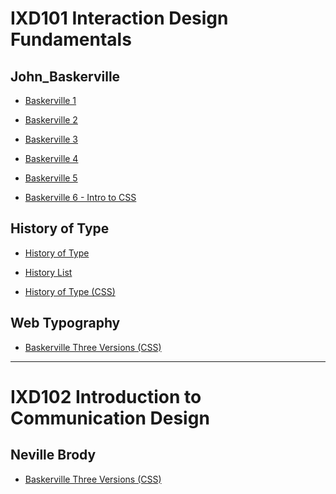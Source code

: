 IXD101 Interaction Design Fundamentals 
======================================

John_Baskerville
-----------------

- [Baskerville 1](https://cwallen199.github.io/John_baskerville/john-baskerville1.html)

- [Baskerville 2](https://cwallen199.github.io/John_baskerville/john-baskerville2.html)

- [Baskerville 3](https://cwallen199.github.io/John_baskerville/john-baskerville3.html)

- [Baskerville 4](https://cwallen199.github.io/John_baskerville/john-baskerville4.html)

- [Baskerville 5](https://cwallen199.github.io/John_baskerville/john-baskerville5.html)

- [Baskerville 6 - Intro to CSS](https://cwallen199.github.io/John_baskerville/john-baskerville6.html)

History of Type
-------------------

- [History of Type](https://cwallen199.github.io/John_baskerville/The_History_of_Type.html)

- [History List](https://cwallen199.github.io/John_baskerville/history_list.html)

- [History of Type (CSS)](https://cwallen199.github.io/John_baskerville/The_History_of_Type3.html)

Web Typography 
---------------

- [Baskerville Three Versions (CSS)](https://cwallen199.github.io/John_baskerville/web_typography.html)
------------------------------------------------------------------

IXD102 Introduction to Communication Design
===========================================

Neville Brody 
-------------
- [Baskerville Three Versions (CSS)](https://cwallen199.github.io/Neville_brody/neville_brody.html)

